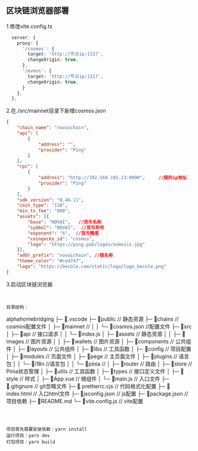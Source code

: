 ## 区块链浏览器部署

1.修改vite.config.ts
```ts
  server: {
    proxy: {
      '/cosmos': {
        target: 'http://节点ip:1317',
        changeOrigin: true,
      },
      '/evmos': {
        target: 'http://节点ip:1317',
        changeOrigin: true,
      }
    },
  },
```

2.在./src/mainnet目录下新增cosmos.json
```json
{
    "chain_name": "novaichain",
    "api": [
        {
            "address": "", 
            "provider": "Ping"
        }
    ], 
    "rpc": [
        {
            "address": "http://192.168.101.13:9090",     //链的ip地址
            "provider": "Ping"
        }
    ],
    "sdk_version": "0.46.11",
    "coin_type": "118",
    "min_tx_fee": "800",
    "assets": [{
        "base": "NOVAI",   //货币名称
        "symbol": "NOVAI",  //货币符号
        "exponent": "6",  //货币精度
        "coingecko_id": "cosmos", 
        "logo": "https://ping.pub/logos/osmosis.jpg"
    }],
    "addr_prefix": "novaichain", //链名称
    "theme_color": "#ce4747",
    "logo": "https://becole.com/static/logo/logo_becole.png"
}
```
3.启动区块链浏览器
```


目录结构：

```
alphahomebridging
├─ 📁.vscode
├─ 📁public // 静态资源
├─ 📁chains // cosmos配置文件
│  ├─ 📁mainnet //
│  │  └─ 📄cosmos.json //配置文件
├─ 📁src
│  ├─ 📁api // 接口请求
│  │  └─ 📄index.js
│  ├─ 📁assets // 静态资源
│  │  ├─ 📁images  // 图片资源
│  │  ├─ 📁wallets  // 图片资源
│  ├─ 📁components  // 公共组件
│  ├─ 📁layouts  // 公共组件
│  ├─ 📁libs  // 工具函数
│  ├─ 📁config // 项目配置
│  ├─ 📁modules // 页面文件
│  ├─ 📁pege // 主页面文件
│  ├─ 📁plugins  // 语言包
│  │  └─ 📁i18n //语言包
│  │  └─ 📁pinia //
│  ├─ 📁router  // 路由
│  ├─ 📁store // Pinia状态管理
│  ├─ 📁utils  // 工具函数
│  ├─ 📁types  // 接口定义文件 
│  ├─ 📁style // 样式
│  ├─ 📄App.vue // 根组件
│  └─ 📄main.js // 入口文件
├─ 📄.gitignore // git忽略文件
├─ 📄.prettierrc.cjs // 代码格式化配置
├─ 📄index.html // 入口html文件
├─ 📄jsconfig.json // js配置
├─ 📄package.json // 项目依赖
├─ 📄README.md
└─ 📄vite.config.js // vite配置
```



项目首先需要安装依赖：yarn install 
运行项目：yarn dev
打包项目：yarn build
